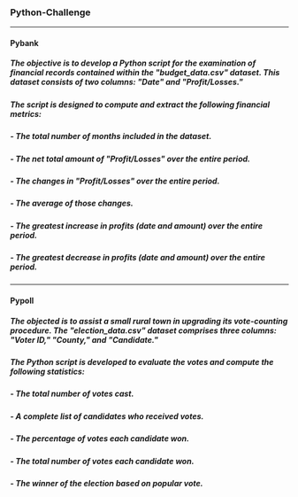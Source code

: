 ### Python-Challenge
---
#### Pybank
##### The objective is to develop a Python script for the examination of financial records contained within the "budget_data.csv" dataset. This dataset consists of two columns: "Date" and "Profit/Losses." 
##### The script is designed to compute and extract the following financial metrics:
##### - The total number of months included in the dataset.
##### - The net total amount of "Profit/Losses" over the entire period.
##### - The changes in "Profit/Losses" over the entire period.
##### - The average of those changes.
##### - The greatest increase in profits (date and amount) over the entire period.
##### - The greatest decrease in profits (date and amount) over the entire period.
---
#### Pypoll
##### The objected is to assist a small rural town in upgrading its vote-counting procedure. The "election_data.csv" dataset comprises three columns: "Voter ID," "County," and "Candidate." 
##### The Python script is developed to evaluate the votes and compute the following statistics:
##### - The total number of votes cast.
##### - A complete list of candidates who received votes.
##### - The percentage of votes each candidate won.
##### - The total number of votes each candidate won.
##### - The winner of the election based on popular vote.
